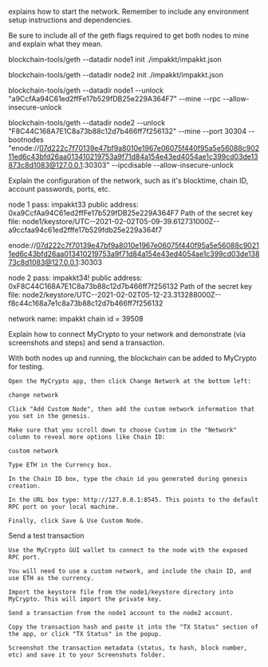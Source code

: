 



explains how to start the network.
Remember to include any environment setup instructions and dependencies.

Be sure to include all of the geth flags required to get both nodes to mine and explain what they mean.

blockchain-tools/geth --datadir node1 init ./impakkt/impakkt.json

blockchain-tools/geth --datadir node2 init ./impakkt/impakkt.json

blockchain-tools/geth --datadir node1 --unlock "a9CcfAa94C61ed2ffFe17b529fDB25e229A364F7" --mine --rpc --allow-insecure-unlock

blockchain-tools/geth --datadir node2 --unlock "F8C44C168A7E1C8a73b88c12d7b466ff7f256132" --mine --port 30304 --bootnodes "enode://07d222c7f70139e47bf9a8010e1967e06075f440f95a5e56088c90211ed6c43bfd26aa013410219753a9f71d84a154e43ed4054ae1c399cd03de13873c8d1083@127.0.0.1:30303" --ipcdisable --allow-insecure-unlock

Explain the configuration of the network, such as it's blocktime, chain ID, account passwords, ports, etc.

node 1
pass: impakkt33
public address: 0xa9CcfAa94C61ed2ffFe17b529fDB25e229A364F7
Path of the secret key file: node1/keystore/UTC--2021-02-02T05-09-39.612731000Z--a9ccfaa94c61ed2fffe17b529fdb25e229a364f7

enode://07d222c7f70139e47bf9a8010e1967e06075f440f95a5e56088c90211ed6c43bfd26aa013410219753a9f71d84a154e43ed4054ae1c399cd03de13873c8d1083@127.0.0.1:30303

node 2
pass: impakkt34!
public address: 0xF8C44C168A7E1C8a73b88c12d7b466ff7f256132
Path of the secret key file: node2/keystore/UTC--2021-02-02T05-12-23.313288000Z--f8c44c168a7e1c8a73b88c12d7b466ff7f256132


network name: impakkt
chain id = 39508

Explain how to connect MyCrypto to your network and demonstrate (via screenshots and steps) and send a transaction.

With both nodes up and running, the blockchain can be added to MyCrypto for testing.

    Open the MyCrypto app, then click Change Network at the bottom left:

    change network

    Click "Add Custom Node", then add the custom network information that you set in the genesis.

    Make sure that you scroll down to choose Custom in the "Network" column to reveal more options like Chain ID:

    custom network

    Type ETH in the Currency box.

    In the Chain ID box, type the chain id you generated during genesis creation.

    In the URL box type: http://127.0.0.1:8545. This points to the default RPC port on your local machine.

    Finally, click Save & Use Custom Node.



Send a test transaction

    Use the MyCrypto GUI wallet to connect to the node with the exposed RPC port.

    You will need to use a custom network, and include the chain ID, and use ETH as the currency.

    Import the keystore file from the node1/keystore directory into MyCrypto. This will import the private key.

    Send a transaction from the node1 account to the node2 account.

    Copy the transaction hash and paste it into the "TX Status" section of the app, or click "TX Status" in the popup.

    Screenshot the transaction metadata (status, tx hash, block number, etc) and save it to your Screenshots folder.
